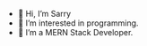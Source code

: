 - 👋 Hi, I’m Sarry
- 👀 I’m interested in programming.
- 🌱 I’m a MERN Stack Developer.

<!---
1Sarry/1Sarry is a ✨ special ✨ repository because its `README.md` (this file) appears on your GitHub profile.
You can click the Preview link to take a look at your changes.
--->
